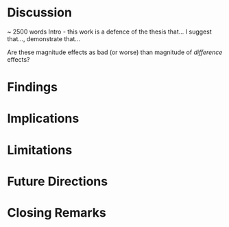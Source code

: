 # Discussion

~ 2500 words
Intro - this work is a defence of the thesis that… I suggest that…, demonstrate that…

Are these magnitude effects as bad (or worse) than magnitude of *difference* effects?

# Findings

# Implications

# Limitations

# Future Directions

# Closing Remarks



